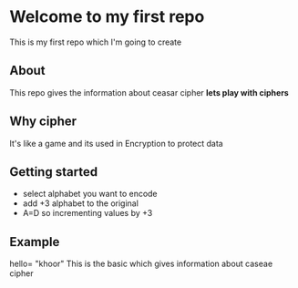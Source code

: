# Welcome to my first repo
This is my first repo which I'm going to create

## About
This repo gives the information about ceasar cipher **lets play with ciphers** 

## Why cipher
It's like a game and its used in Encryption to protect data

## Getting started
- select alphabet you want to encode
- add +3 alphabet to the original
- A=D so incrementing values by +3
## Example

hello= "khoor"
This is the basic which gives information about caseae cipher
